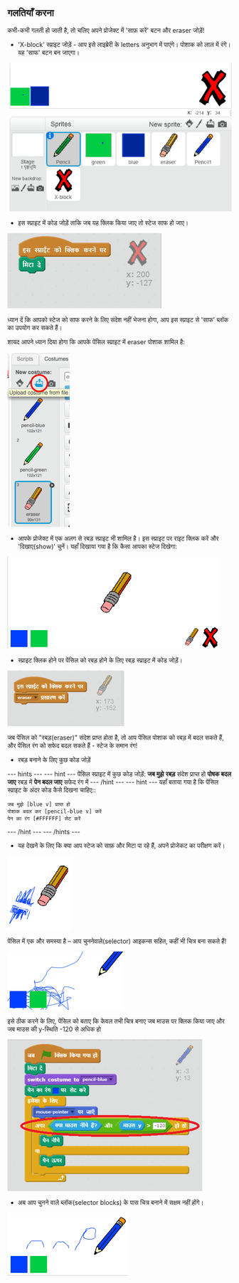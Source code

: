 ## गलतियाँ करना

कभी-कभी गलती हो जाती है, तो चलिए अपने प्रोजेक्ट में 'साफ़ करें' बटन और eraser जोड़ें!

+ 'X-block' स्प्राइट जोड़ें - आप इसे लाइब्रेरी के letters अनुभाग में पाएंगे। पोशाक को लाल में रंगे। यह 'साफ' बटन बन जाएगा।

![स्क्रीनशॉट](images/paint-x.png)

+ इस स्प्राइट में कोड जोड़ें ताकि जब यह क्लिक किया जाए तो स्टेज साफ हो जाए।

![साफ़ स्टेज](images/clear-stage.png)

ध्यान दें कि आपको स्टेज को साफ करने के लिए संदेश नहीं भेजना होगा, आप इस स्प्राइट से 'साफ' ब्लॉक का उपयोग कर सकते हैं।

शायद आपने ध्यान दिया होगा कि आपके पेंसिल स्प्राइट में eraser पोशाक शामिल है:

![स्क्रीनशॉट](images/paint-eraser-costume.png)

+ आपके प्रोजेक्ट में एक अलग से रबड़ स्प्राइट भी शामिल है। इस स्प्राइट पर राइट क्लिक करें और 'दिखाए(show)' चुनें। यहाँ दिखाया गया है कि कैसा आपका स्टेज दिखेगा:

![स्क्रीनशॉट](images/paint-eraser-stage.png)

+ स्प्राइट क्लिक होने पर पेंसिल को रबड़ होने के लिए रबड़ स्प्राइट में कोड जोड़ें।

![रबड़ प्रसारण करें](images/broadcast-eraser.png)

जब पेंसिल को "रबड़(eraser)" संदेश प्राप्त होता है, तो आप पेंसिल पोशाक को रबड़ में बदल सकते हैं, और पेंसिल रंग को सफेद बदल सकते हैं - स्टेज के समान रंग!

+ रबड़ बनाने के लिए कुछ कोड जोड़ें

\--- hints \--- \--- hint \--- पेंसिल स्प्राइट में कुछ कोड जोड़ें: **जब मुझे** **रबड़** संदेश प्राप्त हो **पोषक बदल जाए** रबड़ में **पेन बदल जाए** सफेद रंग में \--- /hint \--- \--- hint \--- यहाँ बताया गया है कि पेंसिल स्प्राइट के अंदर कोड कैसे दिखना चाहिए::

```blocks
जब मुझे [blue v] प्राप्त हो
पोशाक बदल कर [pencil-blue v] करें
पेन का रंग [#FFFFFF] सेट करें
```

\--- /hint \--- \--- /hints \---

+ यह देखने के लिए कि क्या आप स्टेज को साफ़ और मिटा पा रहे हैं, अपने प्रोजेकट का परीक्षण करें।

![स्क्रीनशॉट](images/paint-erase-test.png)

पेंसिल में एक और समस्या है – आप चुननेवाले(selector) आइकन्स सहित, कहीं भी चित्र बना सकते हैं!

![स्क्रीनशॉट](images/paint-draw-problem.png)

इसे ठीक करने के लिए, पेंसिल को बताए कि केवल तभी चित्र बनाए जब माउस पर क्लिक किया जाए और जब माउस की y-स्थिति -120 से अधिक हो

![स्क्रीनशॉट](images/pencil-gt-code.png)

+ अब आप चुनने वाले ब्लॉक(selector blocks) के पास चित्र बनाने में सक्षम नहीं होंगे।

![स्क्रीनशॉट](images/paint-fixed.png)